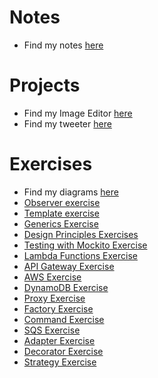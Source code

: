 # Notes

- Find my notes [here](./Notes.md)

# Projects

- Find my Image Editor [here](./image-editor)
- Find my tweeter [here](./tweeter/tweeter-web)

# Exercises

- Find my diagrams [here](./exercises/diagrams)
- [Observer exercise](./exercises/obererver-starter-code)
- [Template exercise](./exercises/template-starter-code)
- [Generics Exercise](./exercises/generics-starter-code)
- [Design Principles Exercises](./exercises/design-principles-starter-code)
- [Testing with Mockito Exercise](./exercises/mock-start-code)
- [Lambda Functions Exercise](./exercises/lambda-starter-code)
- [API Gateway Exercise](./exercises/api-gateway-starter-code)
- [AWS Exercise](./exercises/aws)
- [DynamoDB Exercise](./exercises/dynamo-db)
- [Proxy Exercise](./exercises/proxy)
- [Factory Exercise](./exercies/factory-starter-code)
- [Command Exercise](./exercises/command-start-code)
- [SQS Exercise](./exercises/sqs)
- [Adapter Exercise](./exercises/adapter)
- [Decorator Exercise](/exercises/decorator)
- [Strategy Exercise](./exercises/strategy)
